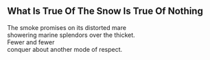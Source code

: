 What Is True Of The Snow Is True Of Nothing
-------------------------------------------
The smoke promises on its distorted mare  
showering marine splendors over the thicket.  
Fewer and fewer  
conquer about another mode of respect.  
